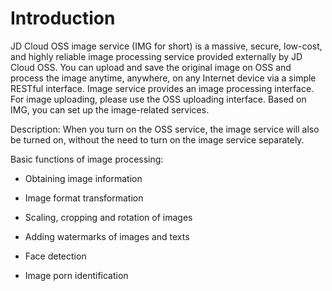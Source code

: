 # Introduction

JD Cloud OSS image service (IMG for short) is a massive, secure, low-cost, and highly reliable image processing service provided externally by JD Cloud OSS. You can upload and save the original image on OSS and process the image anytime, anywhere, on any Internet device via a simple RESTful interface. Image service provides an image processing interface. For image uploading, please use the OSS uploading interface. Based on IMG, you can set up the image-related services.

Description: When you turn on the OSS service, the image service will also be turned on, without the need to turn on the image service separately.
 
Basic functions of image processing:

* Obtaining image information

* Image format transformation

* Scaling, cropping and rotation of images

* Adding watermarks of images and texts

* Face detection

* Image porn identification
